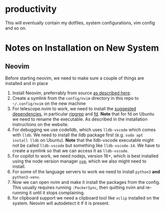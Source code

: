# productivity
This will eventually contain my dotfiles, system configurations, vim config and so on.

# Notes on Installation on New System

## Neovim
Before starting neovim, we need to make sure a couple of things are installed 
and in place

1. Install Neovim, preferrably from source 
[as described here](https://github.com/neovim/neovim/wiki/Installing-Neovim).
2. Create a symlink from the `config/nvim` directory in this repo to 
`~/.config/nvim` on the new machine 
3. For telescope.nvim to work,
we need to install the [suggested dependencies](https://github.com/nvim-telescope/telescope.nvim),
in particular [ripgrep](https://github.com/BurntSushi/ripgrep) and [fd](https://github.com/sharkdp/fd).
**Note** that for fd on Ubuntu we need to rename the executable. As described in the installation
instructions on the website.
4. For debugging we use codelldb, which uses `lldb-vscode` which
comes with `lldb`. We need to install the lldb package first 
(e.g. `sudo apt install lldb` on Ubuntu). **Note** that
the lldb-vscode executable might not be called `lldb-vscode` but something like
`lldb-vscode-14`. We have to create a symlink so that we can access it as 
`lldb-vscode`.
5. For copilot to work, we need nodejs, version 16+, which is best installed
using the node version manager [`nvm`](https://github.com/nvm-sh/nvm), which
we also might need to install.
6. For some of the language servers to work we need to install `python3` **and** `python3-venv`.
7. Now we can open nvim and make it install the packages from the config.
This usually requires running `:PackerSync`, then quitting nvim and re-running
it until it stops complaining.
8. for clipboard support we need a clipboard tool like `xclip` installed
on the system. Neovim will autodetect it if it is present.

